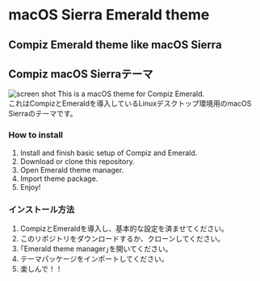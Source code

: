 # macOS Sierra Emerald theme
## Compiz Emerald theme like macOS Sierra
## Compiz macOS Sierraテーマ

![screen shot](https://user-images.githubusercontent.com/20021695/36060727-9c1ad6f6-0e92-11e8-8507-03c816741493.png "screen shot")
This is a macOS theme for Compiz Emerald.  
これはCompizとEmeraldを導入しているLinuxデスクトップ環境用のmacOS Sierraのテーマです。  

### How to install

1. Install and finish basic setup of Compiz and Emerald.
2. Download or clone this repository.
3. Open Emerald theme manager.
4. Import theme package.
5. Enjoy!

### インストール方法

1. CompizとEmeraldを導入し、基本的な設定を済ませてください。
2. このリポジトリをダウンロードするか、クローンしてください。
3. ｢Emerald theme manager｣を開いてください。
4. テーマパッケージをインポートしてください。
5. 楽しんで！！